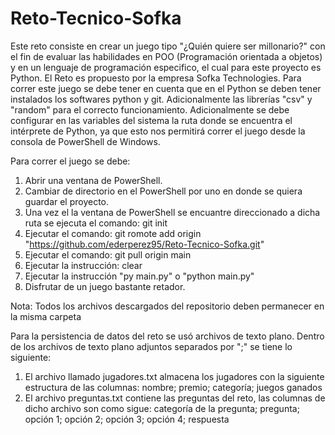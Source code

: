 # Reto-Tecnico-Sofka

Este reto consiste en crear un juego tipo "¿Quién quiere ser millonario?" con el fin de evaluar las habilidades en POO (Programación orientada a objetos) y en un lenguaje de programación especifico, el cual para este proyecto es Python. El Reto es propuesto por la empresa Sofka Technologies.
Para correr este juego se debe tener en cuenta que en el Python se deben tener instalados los softwares python y git. Adicionalmente las librerías "csv" y "random" para el correcto funcionamiento.
Adicionalmente se debe configurar en las variables del sistema la ruta donde se encuentra el intérprete de Python, ya que esto nos permitirá correr el juego desde la consola de PowerShell de Windows.

Para correr el juego se debe: 
1. Abrir una ventana de PowerShell.
2. Cambiar de directorio en el PowerShell por uno en donde se quiera guardar el proyecto.
3. Una vez el la ventana de PowerShell se encuantre direccionado a dicha ruta se ejecuta el comando: git init
4. Ejecutar el comando: git romote add origin "https://github.com/ederperez95/Reto-Tecnico-Sofka.git"
5. Ejecutar el comando: git pull origin main
6. Ejecutar la instrucción: clear
7. Ejecutar la instrucción "py main.py" o "python main.py"
8. Disfrutar de un juego bastante retador.

Nota: Todos los archivos descargados del repositorio deben permanecer en la misma carpeta

Para la persistencia de datos del reto se usó archivos de texto plano.
Dentro de los archivos de texto plano adjuntos separados por ";" se tiene lo siguiente:
1. El archivo llamado jugadores.txt almacena los jugadores con la siguiente estructura de las columnas: nombre; premio; categoría; juegos ganados 
2. El archivo preguntas.txt contiene las preguntas del reto, las columnas de dicho archivo son como sigue: categoría de la pregunta; pregunta; opción 1; opción 2; opción 3; opción 4; respuesta

